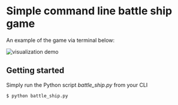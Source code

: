 # Simple command line battle ship game

An example of the game via terminal below:

![visualization
demo](https://github.com/beilmanmich/battle_ship/blob/master/battle_ship.png)

## Getting started

Simply run the Python script _battle_ship.py_ from your CLI

    $ python battle_ship.py
